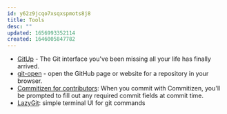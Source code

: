 ```yaml
---
id: y62z9jcqo7xsqxspmots8j8
title: Tools
desc: ""
updated: 1656993352114
created: 1646005847782
---
```


- [GitUp](https://github.com/git-up/GitUp) - The Git interface you've been missing all your life has finally arrived.
- [git-open](https://github.com/paulirish/git-open) - open the GitHub page or website for a repository in your browser.
- [Commitizen for contributors](https://github.com/commitizen/cz-cli): When you commit with Commitizen, you'll be prompted to fill out any required commit fields at commit time.
- [LazyGit](https://github.com/jesseduffield/lazygit): simple terminal UI for git commands
